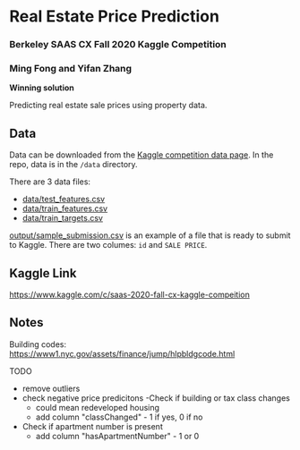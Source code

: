 # Real Estate Price Prediction
### Berkeley SAAS CX Fall 2020 Kaggle Competition
### Ming Fong and Yifan Zhang
**Winning solution**

Predicting real estate sale prices using property data.

## Data
Data can be downloaded from the [Kaggle competition data page](https://www.kaggle.com/c/saas-2020-fall-cx-kaggle-compeition/data).
In the repo, data is in the `/data` directory.

There are 3 data files:
* [data/test_features.csv](data/test_features.csv)
* [data/train_features.csv](data/train_features.csv)
* [data/train_targets.csv](data/train_features.csv)

[output/sample_submission.csv](output/sample_submission.csv) is an example of a file that is ready to submit to Kaggle. There are two columes: `id` and `SALE PRICE`.

## Kaggle Link
https://www.kaggle.com/c/saas-2020-fall-cx-kaggle-compeition


## Notes

Building codes: https://www1.nyc.gov/assets/finance/jump/hlpbldgcode.html

TODO

- remove outliers
- check negative price predicitons
-Check if building or tax class changes
    - could mean redeveloped housing
    - add column "classChanged" - 1 if yes, 0 if no
- Check if apartment number is present
    - add column "hasApartmentNumber" - 1 or 0

